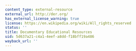 ```yaml
---
content_type: external-resource
external_url: http://der.org/
has_external_license_warning: true
license: https://en.wikipedia.org/wiki/All_rights_reserved
status: ''
title: Documentary Educational Resources
uid: 5d637a21-c4a1-4eef-a8dd-f18bff19a486
wayback_url: ''
---
```


